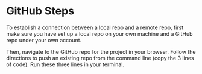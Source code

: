 # GitHub Steps

To establish a connection between a local repo and a remote repo, first make sure you have set up a local repo on your own machine and a GitHub repo under your own account.

Then, navigate to the GitHub repo for the project in your browser. Follow the directions to push an existing repo from the command line (copy the 3 lines of code). Run these three lines in your terminal.
